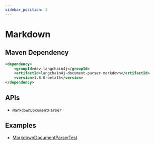 ```yaml
---
sidebar_position: 4
---
```


# Markdown


## Maven Dependency

```xml
<dependency>
    <groupId>dev.langchain4j</groupId>
    <artifactId>langchain4j-document-parser-markdown</artifactId>
    <version>1.8.0-beta15</version>
</dependency>
```


## APIs

- `MarkdownDocumentParser`


## Examples

- [MarkdownDocumentParserTest](https://github.com/langchain4j/langchain4j/blob/main/document-parsers/langchain4j-document-parser-markdown/src/test/java/dev/langchain4j/data/document/parser/markdown/MarkdownDocumentParserTest.java)
